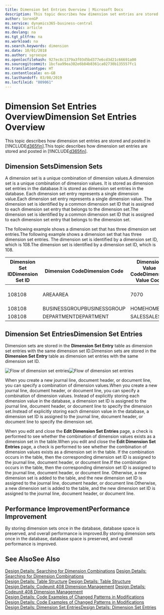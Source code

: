 ```yaml
---
title: Dimension Set Entries Overview | Microsoft Docs
description: This topic describes how dimension set entries are stored and posted in Dynamcis 365.
author: SorenGP
ms.service: dynamics365-business-central
ms.topic: article
ms.devlang: na
ms.tgt_pltfrm: na
ms.workload: na
ms.search.keywords: dimension
ms.date: 10/01/2018
ms.author: sgroespe
ms.openlocfilehash: 927ec8c1379a3f03d5bd377e6cd3d21c66691a00
ms.sourcegitcommit: 1bcfaa99ea302e6b84b8361ca02730b135557fc1
ms.translationtype: HT
ms.contentlocale: en-GB
ms.lasthandoff: 03/08/2019
ms.locfileid: "809061"
---
```

# <a name="dimension-set-entries-overview"></a><span data-ttu-id="ec4f4-103">Dimension Set Entries Overview</span><span class="sxs-lookup"><span data-stu-id="ec4f4-103">Dimension Set Entries Overview</span></span>
<span data-ttu-id="ec4f4-104">This topic describes how dimension set entries are stored and posted in [!INCLUDE[d365fin](includes/d365fin_md.md)].</span><span class="sxs-lookup"><span data-stu-id="ec4f4-104">This topic describes how dimension set entries are stored and posted in [!INCLUDE[d365fin](includes/d365fin_md.md)].</span></span>  

## <a name="dimension-sets"></a><span data-ttu-id="ec4f4-105">Dimension Sets</span><span class="sxs-lookup"><span data-stu-id="ec4f4-105">Dimension Sets</span></span>  
<span data-ttu-id="ec4f4-106">A dimension set is a unique combination of dimension values.</span><span class="sxs-lookup"><span data-stu-id="ec4f4-106">A dimension set is a unique combination of dimension values.</span></span> <span data-ttu-id="ec4f4-107">It is stored as dimension set entries in the database.</span><span class="sxs-lookup"><span data-stu-id="ec4f4-107">It is stored as dimension set entries in the database.</span></span> <span data-ttu-id="ec4f4-108">Each dimension set entry represents a single dimension value.</span><span class="sxs-lookup"><span data-stu-id="ec4f4-108">Each dimension set entry represents a single dimension value.</span></span> <span data-ttu-id="ec4f4-109">The dimension set is identified by a common dimension set ID that is assigned to each dimension set entry that belongs to the dimension set.</span><span class="sxs-lookup"><span data-stu-id="ec4f4-109">The dimension set is identified by a common dimension set ID that is assigned to each dimension set entry that belongs to the dimension set.</span></span>  

<span data-ttu-id="ec4f4-110">The following example shows a dimension set that has three dimension set entries.</span><span class="sxs-lookup"><span data-stu-id="ec4f4-110">The following example shows a dimension set that has three dimension set entries.</span></span> <span data-ttu-id="ec4f4-111">The dimension set is identified by a dimension set ID, which is 108.</span><span class="sxs-lookup"><span data-stu-id="ec4f4-111">The dimension set is identified by a dimension set ID, which is 108.</span></span>  

|<span data-ttu-id="ec4f4-112">Dimension Set ID</span><span class="sxs-lookup"><span data-stu-id="ec4f4-112">Dimension Set ID</span></span>|<span data-ttu-id="ec4f4-113">Dimension Code</span><span class="sxs-lookup"><span data-stu-id="ec4f4-113">Dimension Code</span></span>|<span data-ttu-id="ec4f4-114">Dimension Value Code</span><span class="sxs-lookup"><span data-stu-id="ec4f4-114">Dimension Value Code</span></span>|<span data-ttu-id="ec4f4-115">Dimension Value Name</span><span class="sxs-lookup"><span data-stu-id="ec4f4-115">Dimension Value Name</span></span>|  
|----------------------|--------------------|--------------------------|--------------------------|  
|<span data-ttu-id="ec4f4-116">108</span><span class="sxs-lookup"><span data-stu-id="ec4f4-116">108</span></span>|<span data-ttu-id="ec4f4-117">AREA</span><span class="sxs-lookup"><span data-stu-id="ec4f4-117">AREA</span></span>|<span data-ttu-id="ec4f4-118">70</span><span class="sxs-lookup"><span data-stu-id="ec4f4-118">70</span></span>|<span data-ttu-id="ec4f4-119">America North</span><span class="sxs-lookup"><span data-stu-id="ec4f4-119">America North</span></span>|  
|<span data-ttu-id="ec4f4-120">108</span><span class="sxs-lookup"><span data-stu-id="ec4f4-120">108</span></span>|<span data-ttu-id="ec4f4-121">BUSINESSGROUP</span><span class="sxs-lookup"><span data-stu-id="ec4f4-121">BUSINESSGROUP</span></span>|<span data-ttu-id="ec4f4-122">HOME</span><span class="sxs-lookup"><span data-stu-id="ec4f4-122">HOME</span></span>|<span data-ttu-id="ec4f4-123">Home</span><span class="sxs-lookup"><span data-stu-id="ec4f4-123">Home</span></span>|  
|<span data-ttu-id="ec4f4-124">108</span><span class="sxs-lookup"><span data-stu-id="ec4f4-124">108</span></span>|<span data-ttu-id="ec4f4-125">DEPARTMENT</span><span class="sxs-lookup"><span data-stu-id="ec4f4-125">DEPARTMENT</span></span>|<span data-ttu-id="ec4f4-126">SALES</span><span class="sxs-lookup"><span data-stu-id="ec4f4-126">SALES</span></span>|<span data-ttu-id="ec4f4-127">Sales</span><span class="sxs-lookup"><span data-stu-id="ec4f4-127">Sales</span></span>|  

## <a name="dimension-set-entries"></a><span data-ttu-id="ec4f4-128">Dimension Set Entries</span><span class="sxs-lookup"><span data-stu-id="ec4f4-128">Dimension Set Entries</span></span>  
<span data-ttu-id="ec4f4-129">Dimension sets are stored in the **Dimension Set Entry** table as dimension set entries with the same dimension set ID.</span><span class="sxs-lookup"><span data-stu-id="ec4f4-129">Dimension sets are stored in the **Dimension Set Entry** table as dimension set entries with the same dimension set ID.</span></span>  

<span data-ttu-id="ec4f4-130">![Flow of dimension set entries](media/dimensionentrynav7.png "Flow of dimension set entries")</span><span class="sxs-lookup"><span data-stu-id="ec4f4-130">![Flow of dimension set entries](media/dimensionentrynav7.png "Flow of dimension set entries")</span></span>  

<span data-ttu-id="ec4f4-131">When you create a new journal line, document header, or document line, you can specify a combination of dimension values.</span><span class="sxs-lookup"><span data-stu-id="ec4f4-131">When you create a new journal line, document header, or document line, you can specify a combination of dimension values.</span></span> <span data-ttu-id="ec4f4-132">Instead of explicitly storing each dimension value in the database, a dimension set ID is assigned to the journal line, document header, or document line to specify the dimension set.</span><span class="sxs-lookup"><span data-stu-id="ec4f4-132">Instead of explicitly storing each dimension value in the database, a dimension set ID is assigned to the journal line, document header, or document line to specify the dimension set.</span></span>  

<span data-ttu-id="ec4f4-133">When you edit and close the **Edit Dimension Set Entries** page, a check is performed to see whether the combination of dimension values exists as a dimension set in the table.</span><span class="sxs-lookup"><span data-stu-id="ec4f4-133">When you edit and close the **Edit Dimension Set Entries** page, a check is performed to see whether the combination of dimension values exists as a dimension set in the table.</span></span> <span data-ttu-id="ec4f4-134">If the combination occurs in the table, then the corresponding dimension set ID is assigned to the journal line, document header, or document line.</span><span class="sxs-lookup"><span data-stu-id="ec4f4-134">If the combination occurs in the table, then the corresponding dimension set ID is assigned to the journal line, document header, or document line.</span></span> <span data-ttu-id="ec4f4-135">Otherwise, a new dimension set is added to the table, and the new dimension set ID is assigned to the journal line, document header, or document line.</span><span class="sxs-lookup"><span data-stu-id="ec4f4-135">Otherwise, a new dimension set is added to the table, and the new dimension set ID is assigned to the journal line, document header, or document line.</span></span>  

## <a name="performance-improvement"></a><span data-ttu-id="ec4f4-136">Performance Improvement</span><span class="sxs-lookup"><span data-stu-id="ec4f4-136">Performance Improvement</span></span>  
<span data-ttu-id="ec4f4-137">By storing dimension sets once in the database, database space is preserved, and overall performance is improved.</span><span class="sxs-lookup"><span data-stu-id="ec4f4-137">By storing dimension sets once in the database, database space is preserved, and overall performance is improved.</span></span>  

## <a name="see-also"></a><span data-ttu-id="ec4f4-138">See Also</span><span class="sxs-lookup"><span data-stu-id="ec4f4-138">See Also</span></span>  
<span data-ttu-id="ec4f4-139">[Design Details: Searching for Dimension Combinations](design-details-searching-for-dimension-combinations.md) </span><span class="sxs-lookup"><span data-stu-id="ec4f4-139">[Design Details: Searching for Dimension Combinations](design-details-searching-for-dimension-combinations.md) </span></span>  
<span data-ttu-id="ec4f4-140">[Design Details: Table Structure](design-details-table-structure.md) </span><span class="sxs-lookup"><span data-stu-id="ec4f4-140">[Design Details: Table Structure](design-details-table-structure.md) </span></span>  
<span data-ttu-id="ec4f4-141">[Design Details: Codeunit 408 Dimension Management](design-details-codeunit-408-dimension-management.md) </span><span class="sxs-lookup"><span data-stu-id="ec4f4-141">[Design Details: Codeunit 408 Dimension Management](design-details-codeunit-408-dimension-management.md) </span></span>  
<span data-ttu-id="ec4f4-142">[Design Details: Code Examples of Changed Patterns in Modifications](design-details-code-examples-of-changed-patterns-in-modifications.md) </span><span class="sxs-lookup"><span data-stu-id="ec4f4-142">[Design Details: Code Examples of Changed Patterns in Modifications](design-details-code-examples-of-changed-patterns-in-modifications.md) </span></span>  
[<span data-ttu-id="ec4f4-143">Design Details: Dimension Set Entries</span><span class="sxs-lookup"><span data-stu-id="ec4f4-143">Design Details: Dimension Set Entries</span></span>](design-details-dimension-set-entries.md)   

